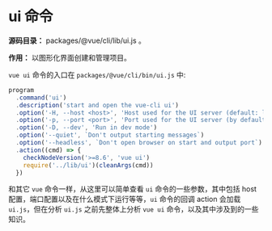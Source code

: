 # ui 命令

**源码目录：**  packages/@vue/cli/lib/ui.js 。

**作用：**  以图形化界面创建和管理项目。

`vue ui` 命令的入口在 `packages/@vue/cli/bin/ui.js` 中:

```js
program
  .command('ui')
  .description('start and open the vue-cli ui')
  .option('-H, --host <host>', 'Host used for the UI server (default: localhost)')
  .option('-p, --port <port>', 'Port used for the UI server (by default search for available port)')
  .option('-D, --dev', 'Run in dev mode')
  .option('--quiet', `Don't output starting messages`)
  .option('--headless', `Don't open browser on start and output port`)
  .action((cmd) => {
    checkNodeVersion('>=8.6', 'vue ui')
    require('../lib/ui')(cleanArgs(cmd))
  })
```
和其它 `vue` 命令一样，从这里可以简单查看 `ui` 命令的一些参数，其中包括 host 配置，端口配置以及在什么模式下运行等等，`ui` 命令的回调 action 会加载 `ui.js`，但在分析 `ui.js` 之前先整体上分析 `vue ui` 命令，以及其中涉及到的一些知识。